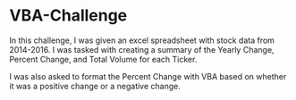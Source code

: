 # VBA-Challenge
 In this challenge, I was given an excel spreadsheet with stock data from 2014-2016. I was tasked with creating a summary of the Yearly Change, Percent Change, and Total Volume for each Ticker. 

 I was also asked to format the Percent Change with VBA based on whether it was a positive change or a negative change. 
